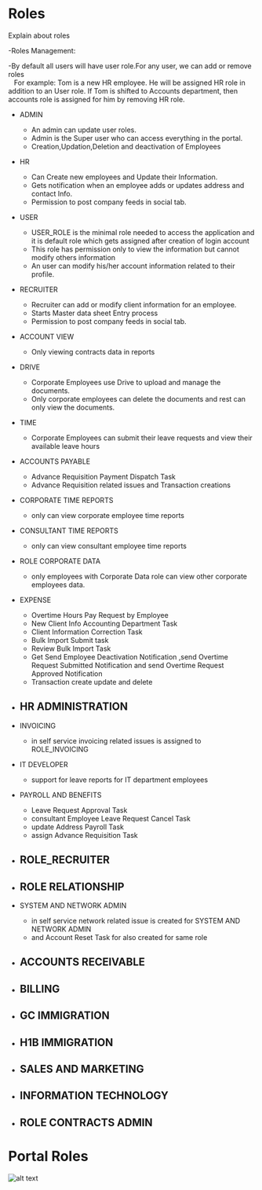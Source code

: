 Roles
=========
Explain about roles

  -Roles Management: 

  -By default all users will have user role.For any user, we can add or remove roles <br/> 
   &nbsp;&nbsp; For example: Tom is a new HR employee. He will be assigned HR role in addition to an User role. If Tom is
     shifted to Accounts department, then accounts role is assigned for him by removing HR role.
  
- ADMIN
    - An admin can update user roles.
    - Admin is the Super user who can access everything in the portal.
    - Creation,Updation,Deletion and deactivation of Employees

- HR 
    - Can Create new employees and Update their Information.
    - Gets notification when an employee adds or updates address and contact Info.
    - Permission to post company feeds in social tab.
   
- USER 
    - USER_ROLE is the minimal role needed to access the application and it is default role which gets assigned after creation of login account   
    - This role has permission only to view the information but cannot modify others information
    - An user can modify his/her account information related to their profile.

- RECRUITER
    - Recruiter can add or modify client information for an employee.
    - Starts Master data sheet Entry process
    - Permission to post company feeds in social tab.

- ACCOUNT VIEW
    - Only viewing contracts data in reports

- DRIVE
    - Corporate Employees use Drive to upload and manage the documents.
    - Only corporate employees can delete the documents and rest can only view the documents.

- TIME
    - Corporate Employees can submit their leave requests and view their available leave hours

- ACCOUNTS PAYABLE
    - Advance Requisition Payment Dispatch Task 
    - Advance Requisition related issues and Transaction creations 

- CORPORATE TIME REPORTS
    - only can view corporate employee time reports 

- CONSULTANT TIME REPORTS
    - only can view consultant employee time reports  

- ROLE CORPORATE DATA
    - only employees with Corporate Data role can view other corporate employees data.

- EXPENSE
    - Overtime Hours Pay Request by Employee
    - New Client Info Accounting Department Task
    - Client Information Correction Task
    - Bulk Import Submit task
    - Review Bulk Import Task
    - Get Send Employee Deactivation Notification ,send Overtime Request Submitted Notification and send Overtime Request Approved Notification
    - Transaction create update and delete

- HR ADMINISTRATION 
    - 

- INVOICING
    - in self service invoicing related issues is assigned to ROLE_INVOICING

- IT DEVELOPER
    - support for leave reports for IT department employees

- PAYROLL AND BENEFITS
    - Leave Request Approval Task
    - consultant Employee Leave Request Cancel Task
    - update Address Payroll Task
    - assign Advance Requisition Task

- ROLE_RECRUITER
    - 

- ROLE RELATIONSHIP
    - 

- SYSTEM AND NETWORK ADMIN
    - in self service network related issue is created for SYSTEM AND NETWORK ADMIN
    - and  Account Reset Task for also created for same role

- ACCOUNTS RECEIVABLE
    - 

- BILLING
    - 

- GC IMMIGRATION
    - 

- H1B IMMIGRATION
    - 

- SALES AND MARKETING
    - 

- INFORMATION TECHNOLOGY
    - 

- ROLE CONTRACTS ADMIN
    - 

Portal Roles
===========

![alt text](../images/Portal_Roles_Hierarchy.png "Portal Roles")

